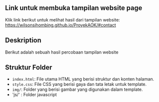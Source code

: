 ## Link untuk membuka tampilan website page
Klik link berikut untuk melihat hasil dari tampilan website:
https://wilsonsihombing.github.io/ProyekAOK/#contact

## Deskription
Berikut adalah sebuah hasil percobaan tampilan website


 
## Struktur Folder

- `index.html`: File utama HTML yang berisi struktur dan konten halaman.
- `style.css`: File CSS yang berisi gaya dan tata letak untuk template.
- `img/`: Folder yang berisi gambar yang digunakan dalam template.
- 'js/' : Folder javascript




